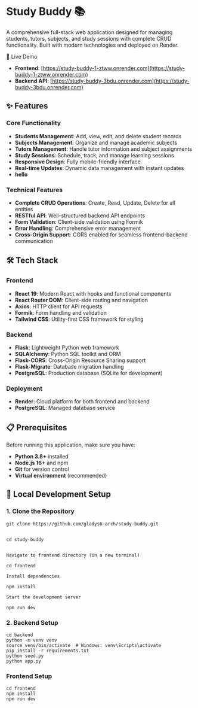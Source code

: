 # Study Buddy 📚

A comprehensive full-stack web application designed for managing students, tutors, subjects, and study sessions with complete CRUD functionality. Built with modern technologies and deployed on Render.

🚀 Live Demo

- **Frontend**: [https://study-buddy-1-ztww.onrender.com](https://study-buddy-1-ztww.onrender.com)
- **Backend API**: [https://study-buddy-3bdu.onrender.com](https://study-buddy-3bdu.onrender.com)

## ✨ Features

### Core Functionality

- **Students Management**: Add, view, edit, and delete student records
- **Subjects Management**: Organize and manage academic subjects
- **Tutors Management**: Handle tutor information and subject assignments
- **Study Sessions**: Schedule, track, and manage learning sessions
- **Responsive Design**: Fully mobile-friendly interface
- **Real-time Updates**: Dynamic data management with instant updates
- **hello**

### Technical Features

- **Complete CRUD Operations**: Create, Read, Update, Delete for all entities
- **RESTful API**: Well-structured backend API endpoints
- **Form Validation**: Client-side validation using Formik
- **Error Handling**: Comprehensive error management
- **Cross-Origin Support**: CORS enabled for seamless frontend-backend communication

## 🛠️ Tech Stack

### Frontend

- **React 19**: Modern React with hooks and functional components
- **React Router DOM**: Client-side routing and navigation
- **Axios**: HTTP client for API requests
- **Formik**: Form handling and validation
- **Tailwind CSS**: Utility-first CSS framework for styling

### Backend

- **Flask**: Lightweight Python web framework
- **SQLAlchemy**: Python SQL toolkit and ORM
- **Flask-CORS**: Cross-Origin Resource Sharing support
- **Flask-Migrate**: Database migration handling
- **PostgreSQL**: Production database (SQLite for development)

### Deployment

- **Render**: Cloud platform for both frontend and backend
- **PostgreSQL**: Managed database service

## 📋 Prerequisites

Before running this application, make sure you have:

- **Python 3.8+** installed
- **Node.js 16+** and npm
- **Git** for version control
- **Virtual environment** (recommended)

## 🚀 Local Development Setup

### 1. Clone the Repository

```
git clone https://github.com/gladys6-arch/study-buddy.git


cd study-buddy


Navigate to frontend directory (in a new terminal)

cd frontend

Install dependencies

npm install

Start the development server

npm run dev

```

### 2. Backend Setup
```
cd backend
python -m venv venv
source venv/bin/activate  # Windows: venv\Scripts\activate
pip install -r requirements.txt
python seed.py
python app.py

```

### Frontend Setup
```
cd frontend
npm install
npm run dev

```



